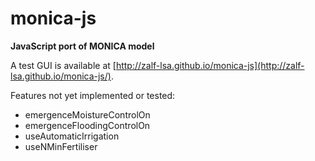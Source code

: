 monica-js
=========

**JavaScript port of MONICA model**

A test GUI is available at [http://zalf-lsa.github.io/monica-js](http://zalf-lsa.github.io/monica-js/).

Features not yet implemented or tested:

  - emergenceMoistureControlOn
  - emergenceFloodingControlOn
  - useAutomaticIrrigation
  - useNMinFertiliser
